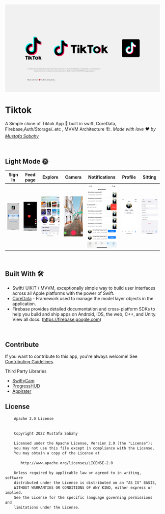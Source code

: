 ![GitHub Cards Preview](https://github.com/MustafaSabahy/Tiktok-iOS/blob/main/cover.png?raw=true)

# Tiktok
A Simple clone of Tiktok App 📱 built in swift, CoreData, Firebase,Auth/Storage/..etc , MVVM Architecture 🏗. *Made with love ❤️ by [Mustafa Sabahy](https://github.com/mustafasabahy)*

<br />

## Light Mode 🌞
Sign In |Feed page |Explore | Camera | Notifications| Profile| Sitting
--- | --- | --- |--- |--- |--- |--- 
![](https://github.com/MustafaSabahy/Tiktok-iOS/blob/main/Simulator%20Screen%20Shot%20-%20iPhone%2011%20Pro%20-%202022-07-28%20at%2014.24.05.png) |![](https://github.com/MustafaSabahy/Tiktok-iOS/blob/main/Simulator%20Screen%20Shot%20-%20iPhone%2011%20Pro%20-%202022-07-28%20at%2014.24.48.png) |![](https://github.com/MustafaSabahy/Tiktok-iOS/blob/main/Simulator%20Screen%20Shot%20-%20iPhone%2011%20Pro%20-%202022-07-28%20at%2014.25.33.png) |![](https://github.com/MustafaSabahy/Tiktok-iOS/blob/main/tiktok-timer-button.jpg) |![](https://github.com/MustafaSabahy/Tiktok-iOS/blob/main/Simulator%20Screen%20Shot%20-%20iPhone%2011%20Pro%20-%202022-07-28%20at%2014.25.51.png) |![](https://github.com/MustafaSabahy/Tiktok-iOS/blob/main/Simulator%20Screen%20Shot%20-%20iPhone%2011%20Pro%20-%202022-07-28%20at%2014.25.57.png) |![](https://github.com/MustafaSabahy/Tiktok-iOS/blob/main/Simulator%20Screen%20Shot%20-%20iPhone%2011%20Pro%20-%202022-07-28%20at%2014.26.02.png) 


<br />

## Built With 🛠
- Swift/ UIKIT / MVVM, exceptionally simple way to build user interfaces across all Apple platforms with the power of Swift.
- [CoreData](https://developer.apple.com/documentation/coredata) - Framework used to manage the model layer objects in the application.
- Firebase provides detailed documentation and cross-platform SDKs to help you build and ship apps on Android, iOS, the web, C++, and Unity. View all docs.
(https://firebase.google.com)

<br />

## Contribute
If you want to contribute to this app, you're always welcome!
See [Contributing Guidelines](https://github.com/MustafaSabahy/Tiktok-iOS/blob/main/CONTRIBUTION.md). 

Third Party Libraries
* [ SwiftyCam ](https://github.com/Awalz/SwiftyCam)
*  [ ProgressHUD ](https://github.com/relatedcode/ProgressHUD)
*  [ Appirater ](https://github.com/arashpayan/appirater)


## License
```
    Apache 2.0 License


    Copyright 2022 Mustafa Sabahy

    Licensed under the Apache License, Version 2.0 (the "License");
    you may not use this file except in compliance with the License.
    You may obtain a copy of the License at

       http://www.apache.org/licenses/LICENSE-2.0

    Unless required by applicable law or agreed to in writing, software
    distributed under the License is distributed on an "AS IS" BASIS,
    WITHOUT WARRANTIES OR CONDITIONS OF ANY KIND, either express or implied.
    See the License for the specific language governing permissions and
    limitations under the License.

```
